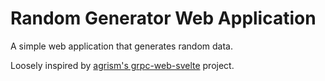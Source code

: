 # Random Generator Web Application

A simple web application that generates random data.

Loosely inspired by [agrism's grpc-web-svelte](https://github.com/agrism/grpc-web-svelte) project.
